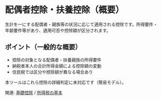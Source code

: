 # 配偶者控除・扶養控除（概要）

生計を一にする配偶者・親族等の状況に応じて適用される控除です。所得要件・年齢要件等があり、適用可否や控除額が区分されます。

## ポイント（一般的な概要）
- 控除の対象となる配偶者・扶養親族の所得要件
- 納税者本人の合計所得金額による控除額の変動
- 住民税では区分や控除額が異なる場合あり

本ツールはこれら控除の詳細判定に未対応です（簡易モデル）。

関連: [基礎控除](基礎控除.md) / [所得税の基本](所得税の基本.md)

